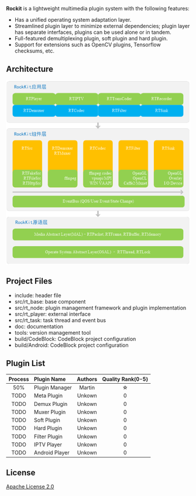 **Rockit** is a lightweight multimedia plugin system with the following features:

- Has a unified operating system adaptation layer.
- Streamlined plugin layer to minimize external dependencies; plugin layer has separate interfaces, plugins can be used alone or in tandem.
- Full-featured demultiplexing plugin, soft plugin and hard plugin.
- Support for extensions such as OpenCV plugins, Tensorflow checksums, etc.

## Architecture

![Architecture of Rockit](doc/images/rockit-arch.png)

## Project Files

- include: header file
- src/rt_base: base component
- src/rt_node: plugin management framework and plugin implementation
- src/rt_player: external interface
- src/rt_task: task thread and event bus
- doc: documentation
- tools: version management tool
- build/CodeBlock: CodeBlock project configuration
- build/Android: CodeBlock project configuration

## Plugin List

| Process | Plugin Name | Authors | Quality Rank\(0-5\) |  
| :---: | :--- | :---: | :---: |  
| 50% | Plugin Manager | Martin | ☆ |  
| TODO | Meta Plugin | Unkown | 0 |
| TODO | Demux Plugin  | Unkown  | 0 |  
| TODO | Muxer Plugin | Unkown | 0 |  
| TODO | Soft Plugin  | Unkown  | 0 |  
| TODO | Hard Plugin  | Unkown  | 0 |
| TODO | Filter Plugin  | Unkown  | 0 |
| TODO | IPTV Player  | Unkown  | 0 |
| TODO | Android Player  | Unkown  | 0 |

## License

[Apache License 2.0](LICENSE)
